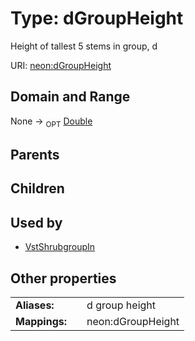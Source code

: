 
# Type: dGroupHeight


Height of tallest 5 stems in group, d

URI: [neon:dGroupHeight](https://data.neonscience.org/dGroupHeight)


## Domain and Range

None ->  <sub>OPT</sub> [Double](types/Double.md)

## Parents


## Children


## Used by

 * [VstShrubgroupIn](VstShrubgroupIn.md)

## Other properties

|  |  |  |
| --- | --- | --- |
| **Aliases:** | | d group height |
| **Mappings:** | | neon:dGroupHeight |

